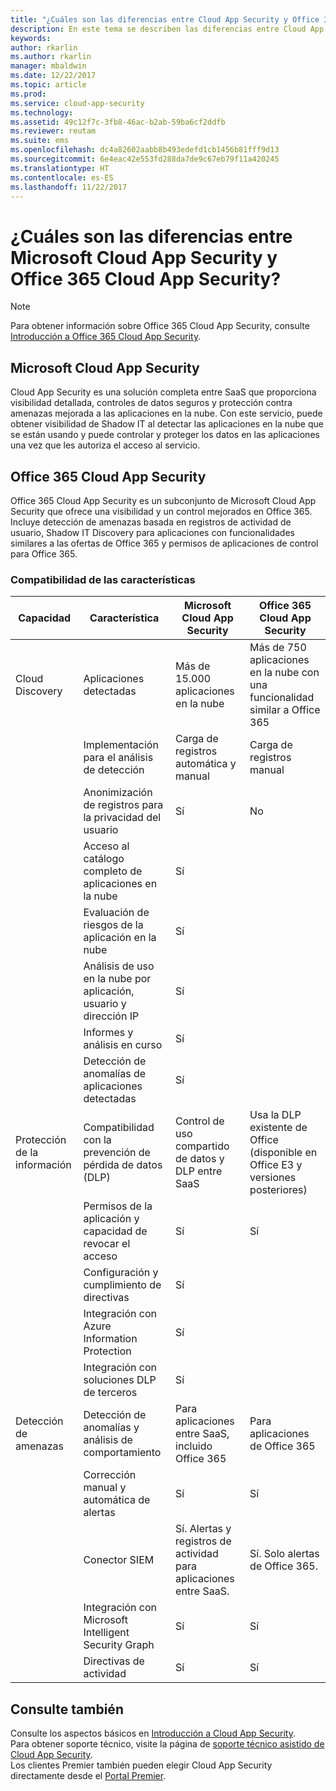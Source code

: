 ```yaml
---
title: "¿Cuáles son las diferencias entre Cloud App Security y Office 365 Cloud App Security? | Microsoft Docs"
description: En este tema se describen las diferencias entre Cloud App Security y Office 365 Cloud App Security.
keywords: 
author: rkarlin
ms.author: rkarlin
manager: mbaldwin
ms.date: 12/22/2017
ms.topic: article
ms.prod: 
ms.service: cloud-app-security
ms.technology: 
ms.assetid: 49c12f7c-3fb8-46ac-b2ab-59ba6cf2ddfb
ms.reviewer: reutam
ms.suite: ems
ms.openlocfilehash: dc4a82602aabb8b493edefd1cb1456b81fff9d13
ms.sourcegitcommit: 6e4eac42e553fd288da7de9c67eb79f11a420245
ms.translationtype: HT
ms.contentlocale: es-ES
ms.lasthandoff: 11/22/2017
---
```

# <a name="what-are-the-differences-between-microsoft-cloud-app-security-and-office-365-cloud-app-security"></a>¿Cuáles son las diferencias entre Microsoft Cloud App Security y Office 365 Cloud App Security?

> [!NOTE]
> Para obtener información sobre Office 365 Cloud App Security, consulte [Introducción a Office 365 Cloud App Security](https://support.office.com/article/Get-started-with-Advanced-Management-Security-d9ee4d67-f2b3-42b4-9c9e-c4529904990a).

## <a name="microsoft-cloud-app-security"></a>Microsoft Cloud App Security 

Cloud App Security es una solución completa entre SaaS que proporciona visibilidad detallada, controles de datos seguros y protección contra amenazas mejorada a las aplicaciones en la nube. Con este servicio, puede obtener visibilidad de Shadow IT al detectar las aplicaciones en la nube que se están usando y puede controlar y proteger los datos en las aplicaciones una vez que les autoriza el acceso al servicio. 

## <a name="office-365-cloud-app-security"></a>Office 365 Cloud App Security

Office 365 Cloud App Security es un subconjunto de Microsoft Cloud App Security que ofrece una visibilidad y un control mejorados en Office 365. Incluye detección de amenazas basada en registros de actividad de usuario, Shadow IT Discovery para aplicaciones con funcionalidades similares a las ofertas de Office 365 y permisos de aplicaciones de control para Office 365.

### <a name="feature-support"></a>Compatibilidad de las características

|Capacidad|Característica|Microsoft Cloud App Security|Office 365 Cloud App Security|
|----|----|----|----|
|Cloud Discovery|Aplicaciones detectadas |Más de 15.000 aplicaciones en la nube  |Más de 750 aplicaciones en la nube con una funcionalidad similar a Office 365|
||Implementación para el análisis de detección|Carga de registros automática y manual|Carga de registros manual|
||Anonimización de registros para la privacidad del usuario|Sí|No|
||Acceso al catálogo completo de aplicaciones en la nube|Sí||
||Evaluación de riesgos de la aplicación en la nube|Sí||
||Análisis de uso en la nube por aplicación, usuario y dirección IP|Sí||
||Informes y análisis en curso|Sí||
||Detección de anomalías de aplicaciones detectadas|Sí||
|Protección de la información|Compatibilidad con la prevención de pérdida de datos (DLP)|Control de uso compartido de datos y DLP entre SaaS|Usa la DLP existente de Office (disponible en Office E3 y versiones posteriores)|
||Permisos de la aplicación y capacidad de revocar el acceso|Sí|Sí|
||Configuración y cumplimiento de directivas|Sí||
||Integración con Azure Information Protection |Sí||
||Integración con soluciones DLP de terceros|Sí||
|Detección de amenazas|Detección de anomalías y análisis de comportamiento|Para aplicaciones entre SaaS, incluido Office 365|Para aplicaciones de Office 365 |
||Corrección manual y automática de alertas|Sí|Sí|
||Conector SIEM|Sí. Alertas y registros de actividad para aplicaciones entre SaaS.|Sí. Solo alertas de Office 365.|
||Integración con Microsoft Intelligent Security Graph|Sí|Sí|
||Directivas de actividad|Sí|Sí|



## <a name="see-also"></a>Consulte también  

Consulte los aspectos básicos en [Introducción a Cloud App Security](getting-started-with-cloud-app-security.md).    
Para obtener soporte técnico, visite la página de [soporte técnico asistido de Cloud App Security](http://support.microsoft.com/oas/default.aspx?prid=16031).   
Los clientes Premier también pueden elegir Cloud App Security directamente desde el [Portal Premier](https://premier.microsoft.com/).   

